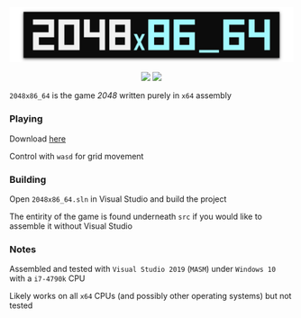 <p align="center">
  <img src="img/banner.png">
</p>
<p align="center">
  <img src=https://img.shields.io/github/issues-closed-raw/QFSW/2048x86_64.svg?color=51c414>
  <img src=https://img.shields.io/github/issues-raw/QFSW/2048x86_64.svg?color=c41414&style=popout>
</p>

`2048x86_64` is the game _2048_ written purely in `x64` assembly

### Playing

Download [here](https://github.com/QFSW/2048x86_64/releases)

Control with `wasd` for grid movement

### Building
Open `2048x86_64.sln` in Visual Studio and build the project

The entirity of the game is found underneath `src` if you would like to assemble it without Visual Studio

### Notes
Assembled and tested with `Visual Studio 2019` (`MASM`) under `Windows 10` with a `i7-4790k` CPU

Likely works on all `x64` CPUs (and possibly other operating systems) but not tested
